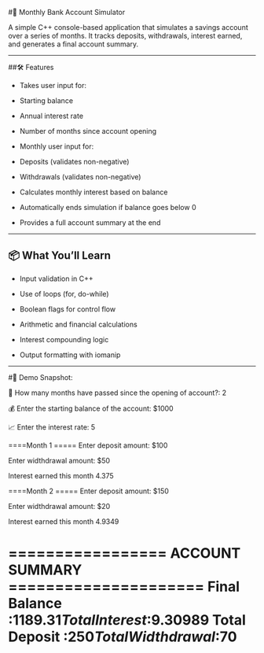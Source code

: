 #💼 Monthly Bank Account Simulator

A simple C++ console-based application that simulates a savings account over a series of months. It tracks deposits, withdrawals, interest earned, and generates a final account summary.

---

##🛠 Features

- Takes user input for:

- Starting balance

- Annual interest rate

- Number of months since account opening

- Monthly user input for:

- Deposits (validates non-negative)

- Withdrawals (validates non-negative)

- Calculates monthly interest based on balance

- Automatically ends simulation if balance goes below 0

- Provides a full account summary at the end

---

## 📦 What You’ll Learn

- Input validation in C++

- Use of loops (for, do-while)

- Boolean flags for control flow

- Arithmetic and financial calculations

- Interest compounding logic

- Output formatting with iomanip

---

#📸 Demo Snapshot:

💼 How many months have passed since the opening of account?: 2

💰 Enter the starting balance of the account: $1000

📈 Enter the interest rate: 5

====Month 1 =====
Enter deposit amount: $100

Enter widthdrawal amount: $50

Interest earned this month 4.375


====Month 2 =====
Enter deposit amount: $150

Enter widthdrawal amount: $20

Interest earned this month 4.9349



================= ACCOUNT SUMMARY =====================
Final Balance     :$1189.31
Total Interest    :$9.30989
Total Deposit     :$250
Total Widthdrawal :$70
=========================================================
